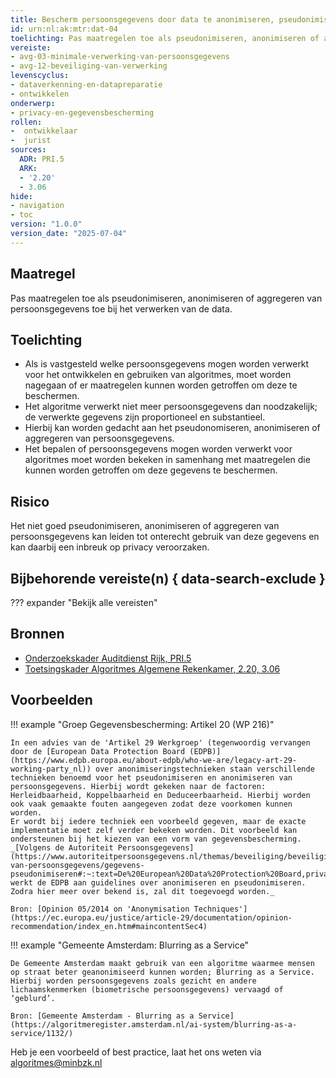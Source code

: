 ```yaml
---
title: Bescherm persoonsgegevens door data te anonimiseren, pseudonimiseren of te aggregeren
id: urn:nl:ak:mtr:dat-04
toelichting: Pas maatregelen toe als pseudonimiseren, anonimiseren of aggregeren van persoonsgegevens bij het verwerken van de data.
vereiste:
- avg-03-minimale-verwerking-van-persoonsgegevens
- avg-12-beveiliging-van-verwerking
levenscyclus:
- dataverkenning-en-datapreparatie
- ontwikkelen
onderwerp:
- privacy-en-gegevensbescherming
rollen:
-  ontwikkelaar
-  jurist
sources:
  ADR: PRI.5
  ARK:
  - '2.20'
  - 3.06
hide:
- navigation
- toc
version: "1.0.0"
version_date: "2025-07-04"
---
```


<!-- tags -->
## Maatregel

Pas maatregelen toe als pseudonimiseren, anonimiseren of aggregeren van persoonsgegevens toe bij het verwerken van de data.

## Toelichting
- Als is vastgesteld welke persoonsgegevens mogen worden verwerkt voor het ontwikkelen en gebruiken van algoritmes, moet worden nagegaan of er maatregelen kunnen worden getroffen om deze te beschermen.
- Het algoritme verwerkt niet meer persoonsgegevens dan noodzakelijk; de verwerkte gegevens zijn proportioneel en substantieel.
- Hierbij kan worden gedacht aan het pseudonomiseren, anonimiseren of aggregeren van persoonsgegevens.
- Het bepalen of persoonsgegevens mogen worden verwerkt voor algoritmes moet worden bekeken in samenhang met maatregelen die kunnen worden getroffen om deze gegevens te beschermen.

## Risico
Het niet goed pseudonimiseren, anonimiseren of aggregeren van persoonsgegevens kan leiden tot onterecht gebruik van deze gegevens en kan daarbij een inbreuk op privacy veroorzaken.

## Bijbehorende vereiste(n) { data-search-exclude }
??? expander "Bekijk alle vereisten"
    <!-- list_vereisten_on_maatregelen_page -->

## Bronnen
- [Onderzoekskader Auditdienst Rijk, PRI.5](https://www.rijksoverheid.nl/documenten/rapporten/2023/07/11/onderzoekskader-algoritmes-adr-2023)
- [Toetsingskader Algoritmes Algemene Rekenkamer, 2.20, 3.06](https://www.rekenkamer.nl/onderwerpen/algoritmes/documenten/publicaties/2024/05/15/het-toetsingskader-aan-de-slag)

## Voorbeelden

!!! example "Groep Gegevensbescherming: Artikel 20 (WP 216)"

    In een advies van de 'Artikel 29 Werkgroep' (tegenwoordig vervangen door de [European Data Protection Board (EDPB)](https://www.edpb.europa.eu/about-edpb/who-we-are/legacy-art-29-working-party_nl)) over anonimiseringstechnieken staan verschillende technieken benoemd voor het pseudonimiseren en anonimiseren van persoonsgegevens. Hierbij wordt gekeken naar de factoren: Herleidbaarheid, Koppelbaarheid en Deduceerbaarheid. Hierbij worden ook vaak gemaakte fouten aangegeven zodat deze voorkomen kunnen worden.
    Er wordt bij iedere techniek een voorbeeld gegeven, maar de exacte implementatie moet zelf verder bekeken worden. Dit voorbeeld kan ondersteunen bij het kiezen van een vorm van gegevensbescherming.
    _[Volgens de Autoriteit Persoonsgegevens](https://www.autoriteitpersoonsgegevens.nl/themas/beveiliging/beveiliging-van-persoonsgegevens/gegevens-pseudonimiseren#:~:text=De%20European%20Data%20Protection%20Board,privacytoezichthouders%20uit%20de%20EER%20samenwerken.) werkt de EDPB aan guidelines over anonimiseren en pseudonimiseren. Zodra hier meer over bekend is, zal dit toegevoegd worden._

    Bron: [Opinion 05/2014 on 'Anonymisation Techniques'](https://ec.europa.eu/justice/article-29/documentation/opinion-recommendation/index_en.htm#maincontentSec4)

!!! example "Gemeente Amsterdam: Blurring as a Service"

	De Gemeente Amsterdam maakt gebruik van een algoritme waarmee mensen op straat beter geanonimiseerd kunnen worden; Blurring as a Service. Hierbij worden persoonsgegevens zoals gezicht en andere lichaamskenmerken (biometrische persoonsgegevens) vervaagd of ‘geblurd’.

	Bron: [Gemeente Amsterdam - Blurring as a Service](https://algoritmeregister.amsterdam.nl/ai-system/blurring-as-a-service/1132/)

Heb je een voorbeeld of best practice, laat het ons weten via [algoritmes@minbzk.nl](mailto:algoritmes@minbzk.nl)
